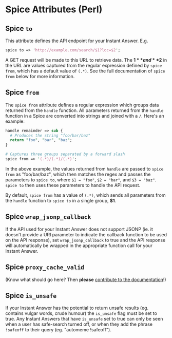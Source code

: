 # Spice Attributes (Perl)

## Spice `to`

This attribute defines the API endpoint for your Instant Answer. E.g.

```perl
spice to => 'http://example.com/search/$1?loc=$2';
```

A GET request will be made to this URL to retrieve data. The **$1** and **$2** in the URL are values captured from the regular expression defined by `spice from`, which has a default value of `(.*)`. See the full documentation of `spice from` below for more information.

## Spice `from`

The `spice from` attribute defines a regular expression which groups data returned from the `handle` function. All parameters returned from the `handle` function in a Spice are converted into strings and joined with a `/`. Here's an example:

```perl
handle remainder => sub {
  # Produces the string "foo/bar/baz"
  return "foo", "bar", "baz";
}

# Captures three groups separated by a forward slash
spice from => '(.*)/(.*)/(.*)';
```

In the above example, the values returned from `handle` are passed to `spice from` as "foo/bar/baz", which then matches the regex and passes the parameters to `spice to`, where `$1 = "foo"`, `$2 = "bar"`, and `$3 = "baz"`. `spice to` then uses these parameters to handle the API request.

By default, `spice from` has a value of `(.*)`, which sends all parameters from the `handle` function to `spice to` in a single group, **$1**.

## Spice `wrap_jsonp_callback`

If the API used for your Instant Answer does not support JSONP (ie. it doesn't provide a URI parameter to indicate the callback function to be used on the API response), set `wrap_jsonp_callback` to true and the API response will automatically be wrapped in the appropriate function call for your Instant Answer.

## Spice `proxy_cache_valid `

(Know what should go here? Then **please** [contribute to the documentation](https://github.com/duckduckgo/duckduckhack-docs)!)

## Spice `is_unsafe`

If your Instant Answer has the potential to return unsafe results (eg. contains vulgar words, crude humour) the `is_unsafe` flag must be set to true. Any Instant Answers that have `is_unsafe` set to true can only be seen when a user has safe-search turned off, or when they add the phrase `!safeoff` to their query (eg. "automeme !safeoff").
